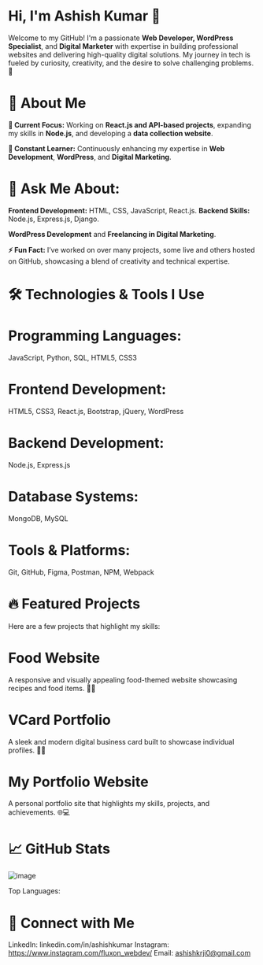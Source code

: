 # Hi, I'm Ashish Kumar 👋

Welcome to my GitHub! I'm a passionate **Web Developer, WordPress Specialist**, and **Digital Marketer** with expertise in building professional websites and delivering high-quality digital solutions. My journey in tech is fueled by curiosity, creativity, and the desire to solve challenging problems. 🚀

# 🚀 About Me

**🔭 Current Focus:** Working on **React.js and API-based projects**, expanding my skills in **Node.js**, and developing a **data collection website**.

**🌱 Constant Learner:** Continuously enhancing my expertise in **Web Development**, **WordPress**, and **Digital Marketing**.

# 💬 Ask Me About:

**Frontend Development:** HTML, CSS, JavaScript, React.js.
**Backend Skills:** Node.js, Express.js, Django.

**WordPress Development** and **Freelancing in Digital Marketing**.

**⚡ Fun Fact:** I’ve worked on over many projects, some live and others hosted on GitHub, showcasing a blend of creativity and technical expertise.

# 🛠️ Technologies & Tools I Use

# Programming Languages:
JavaScript, Python, SQL, HTML5, CSS3

# Frontend Development:
HTML5, CSS3, React.js, Bootstrap, jQuery, WordPress

# Backend Development:
Node.js, Express.js

# Database Systems:
MongoDB, MySQL

# Tools & Platforms:
Git, GitHub, Figma, Postman, NPM, Webpack

# 🔥 Featured Projects
Here are a few projects that highlight my skills:

# Food Website
A responsive and visually appealing food-themed website showcasing recipes and food items. 🍕🍔

# VCard Portfolio
A sleek and modern digital business card built to showcase individual profiles. 📇✨

# My Portfolio Website
A personal portfolio site that highlights my skills, projects, and achievements. 🌐💻

# 📈 GitHub Stats

![image](https://github.com/user-attachments/assets/45f40d93-ba31-478d-a23e-abb5cff737aa)

Top Languages:

# 📢 Connect with Me
LinkedIn: linkedin.com/in/ashishkumar
Instagram: https://www.instagram.com/fluxon_webdev/
Email: ashishkrji0@gmail.com
